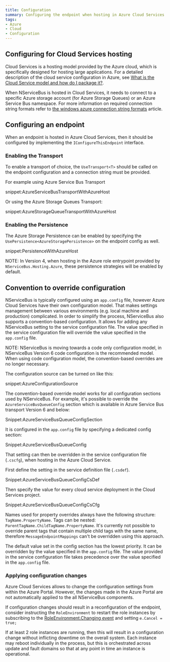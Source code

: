 ```yaml
---
title: Configuration
summary: Configuring the endpoint when hosting in Azure Cloud Services
tags:
- Azure
- Cloud
- Configuration
---
```


## Configuring for Cloud Services hosting

Cloud Services is a hosting model provided by the Azure cloud, which is specifically designed for hosting large applications. For a detailed description of the cloud service configuration in Azure, see [What is the Cloud Service model and how do I package it?](https://azure.microsoft.com/en-us/documentation/articles/cloud-services-model-and-package/).

When NServiceBus is hosted in Cloud Services, it needs to connect to a specific Azure storage account (for Azure Storage Queues) or an Azure Service Bus namespace. For more information on required connection string formats refer to [the windows azure connection string formats](http://www.connectionstrings.com/windows-azure/) article.

## Configuring an endpoint

When an endpoint is hosted in Azure Cloud Services, then it should be configured by implementing the  `IConfigureThisEndpoint` interface.

### Enabling the Transport

To enable a transport of choice, the `UseTransport<T>` should be called on the endpoint configuration and a connection string must be provided.

For example using Azure Service Bus Transport

snippet:AzureServiceBusTransportWithAzureHost

Or using the Azure Storage Queues Transport:

snippet:AzureStorageQueueTransportWithAzureHost

### Enabling the Persistence

The Azure Storage Persistence can be enabled by specifying the `UsePersistence<AzureStoragePersistence>` on the endpoint config as well.

snippet:PersistenceWithAzureHost

NOTE: In Version 4, when hosting in the Azure role entrypoint provided by `NServiceBus.Hosting.Azure`, these persistence strategies will be enabled by default.

## Convention to override configuration

NServiceBus is typically configured using an `app.config` file, however Azure Cloud Services have their own configuration model. That makes settings management between various environments (e.g. local machine and production) complicated. In order to simplify the process, NServiceBus also supports a convention-based configuration. It allows for adding any NServiceBus setting to the service configuration file. The value specified in the service configuration file will override the value specified in the `app.config` file.

NOTE: NServiceBus is moving towards a code only configuration model, in NServiceBus Version 6 code configuration is the recommended model. When using code configuration model, the convention-based overrides are no longer necessary.

The configuration source can be turned on like this:

snippet:AzureConfigurationSource

The convention-based override model works for all configuration sections used by NServiceBus. For example, it's possible to override the `AzureServiceBusQueueConfig` section which is available in Azure Service Bus transport Version 6 and below:

Snippet:AzureServiceBusQueueConfigSection

It is configured in the `app.config` file by specifying a dedicated config section:

Snippet:AzureServiceBusQueueConfig

That setting can then be overridden in the service configuration file (`.cscfg`), when hosting in the Azure Cloud Service.

First define the setting in the service definition file (`.csdef`).

Snippet:AzureServiceBusQueueConfigCsDef

Then specify the value for every cloud service deployment in the Cloud Services project.

Snippet:AzureServiceBusQueueConfigCsCfg

Names used for property overrides always have the following structure:  `TagName.PropertyName`. Tags can be nested: `ParentTagName.ChildTagName.PropertyName`. It's currently not possible to override parent tags that contain multiple child tags with the same name, therefore `MessageEndpointMappings` can't be overridden using this approach.

The default value set in the config section has the lowest priority. It can be overridden by the value specified in the `app.config` file. The value provided in the service configuration file takes precedence over the value specified in the `app.config` file.

### Applying configuration changes

Azure Cloud Services allows to change the configuration settings from within the Azure Portal. However, the changes made in the Azure Portal are not automatically applied to the all NServiceBus components.

If configuration changes should result in a reconfiguration of the endpoint, consider instructing the `RoleEnvironment` to restart the role instances by subscribing to the [RoleEnvironment.Changing event](https://msdn.microsoft.com/en-us/library/microsoft.windowsazure.serviceruntime.roleenvironment.changing.aspx) and setting `e.Cancel = true;`

If at least 2 role instances are running, then this will result in a configuration change without inflicting downtime on the overall system. Each instance may reboot individually in the process, but this is orchestrated across update and fault domains so that at any point in time an instance is operational.